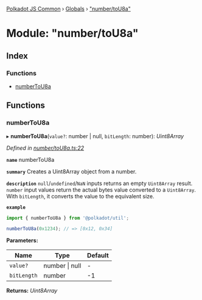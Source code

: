 [Polkadot JS Common](../README.md) › [Globals](../globals.md) › ["number/toU8a"](_number_tou8a_.md)

# Module: "number/toU8a"

## Index

### Functions

* [numberToU8a](_number_tou8a_.md#numbertou8a)

## Functions

###  numberToU8a

▸ **numberToU8a**(`value?`: number | null, `bitLength`: number): *Uint8Array*

*Defined in [number/toU8a.ts:22](https://github.com/polkadot-js/common/blob/f76a4a98/packages/util/src/number/toU8a.ts#L22)*

**`name`** numberToU8a

**`summary`** Creates a Uint8Array object from a number.

**`description`** 
`null`/`undefined`/`NaN` inputs returns an empty `Uint8Array` result. `number` input values return the actual bytes value converted to a `Uint8Array`. With `bitLength`, it converts the value to the equivalent size.

**`example`** 
<BR>

```javascript
import { numberToU8a } from '@polkadot/util';

numberToU8a(0x1234); // => [0x12, 0x34]
```

**Parameters:**

Name | Type | Default |
------ | ------ | ------ |
`value?` | number &#124; null | - |
`bitLength` | number | -1 |

**Returns:** *Uint8Array*
